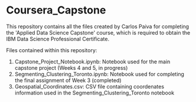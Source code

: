 # Coursera_Capstone

This repository contains all the files created by Carlos Paiva for completing the 'Applied Data Science Capstone' course, which is required to obtain the IBM Data Science Professional Certificate.

Files contained within this repository:

1. Capstone_Project_Notebook.ipynb: Notebook used for the main capstone project (Weeks 4 and 5, in progress)
2. Segmenting_Clustering_Toronto.ipynb: Notebook used for completing the final assignment of Week 3 (completed)
3. Geospatial_Coordinates.csv: CSV file containing coordenates information used in the Segmenting_Clustering_Toronto notebook
